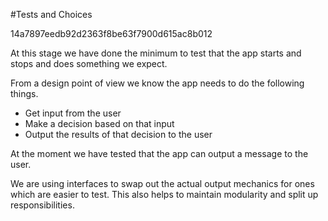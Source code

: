 #Tests and Choices

14a7897eedb92d2363f8be63f7900d615ac8b012

At this stage we have done the minimum to test that
the app starts and stops and does something we expect.

From a design point of view we know the app needs to
do the following things.

- Get input from the user
- Make a decision based on that input
- Output the results of that decision to the user

At the moment we have tested that the app can output
a message to the user.

We are using interfaces to swap out the actual output
mechanics for ones which are easier to test. This also
helps to maintain modularity and split up responsibilities.

